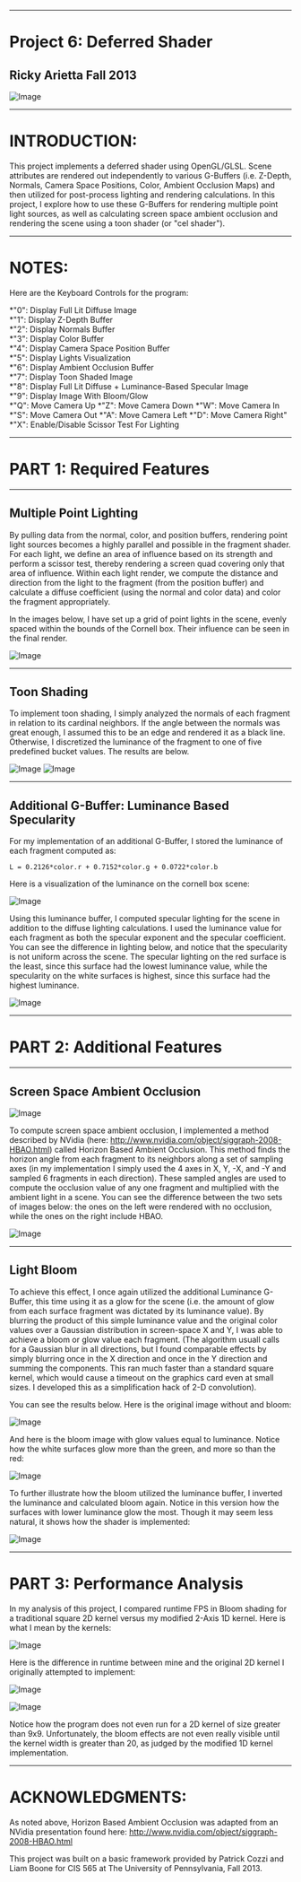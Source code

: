 ------------------------------------------------------------------------------------
Project 6: Deferred Shader
====================================================================================
Ricky Arietta Fall 2013
-------------------------------------------------------------------------------

![Image](https://raw.github.com/rarietta/Project6-DeferredShader/master/readme_imgs/header.png)

------------------------------------------------------------------------------------
INTRODUCTION:
====================================================================================

This project implements a deferred shader using OpenGL/GLSL. Scene attributes
are rendered out independently to various G-Buffers (i.e. Z-Depth, Normals,
Camera Space Positions, Color, Ambient Occlusion Maps) and then utilized for
post-process lighting and rendering calculations. In this project, I explore
how to use these G-Buffers for rendering multiple point light sources, as well
as calculating screen space ambient occlusion and rendering the scene using
a toon shader (or "cel shader"). 

------------------------------------------------------------------------------------
NOTES:
====================================================================================

Here are the Keyboard Controls for the program:

*"0": Display Full Lit Diffuse Image  
*"1": Display Z-Depth Buffer  
*"2": Display Normals Buffer  
*"3": Display Color Buffer  
*"4": Display Camera Space Position Buffer  
*"5": Display Lights Visualization  
*"6": Display Ambient Occlusion Buffer  
*"7": Display Toon Shaded Image  
*"8": Display Full Lit Diffuse + Luminance-Based Specular Image  
*"9": Display Image With Bloom/Glow  
*"Q": Move Camera Up
*"Z": Move Camera Down
*"W": Move Camera In
*"S": Move Camera Out
*"A": Move Camera Left
*"D": Move Camera Right"
*"X": Enable/Disable Scissor Test For Lighting
 
------------------------------------------------------------------------------------
PART 1: Required Features
====================================================================================

-------------------------------------------------------------------------------
Multiple Point Lighting
-------------------------------------------------------------------------------

By pulling data from the normal, color, and position buffers, rendering point
light sources becomes a highly parallel and possible in the fragment shader. For
each light, we define an area of influence based on its strength and perform
a scissor test, thereby rendering a screen quad covering only that area of
influence. Within each light render, we compute the distance and direction from
the light to the fragment (from the position buffer) and calculate a diffuse
coefficient (using the normal and color data) and color the fragment appropriately.  

In the images below, I have set up a grid of point lights in the scene, evenly
spaced within the bounds of the Cornell box. Their influence can be seen in the
final render.

![Image](https://raw.github.com/rarietta/Project6-DeferredShader/master/readme_imgs/box_notoon1.png)

-------------------------------------------------------------------------------
Toon Shading
-------------------------------------------------------------------------------

To implement toon shading, I simply analyzed the normals of each fragment
in relation to its cardinal neighbors. If the angle between the normals was
great enough, I assumed this to be an edge and rendered it as a black line.
Otherwise, I discretized the luminance of the fragment to one of five
predefined bucket values. The results are below.  

![Image](https://raw.github.com/rarietta/Project6-DeferredShader/master/readme_imgs/toon_side_by_side.png)
![Image](https://raw.github.com/rarietta/Project6-DeferredShader/master/readme_imgs/toon_side_by_side2.png)

-------------------------------------------------------------------------------
Additional G-Buffer: Luminance Based Specularity
-------------------------------------------------------------------------------

For my implementation of an additional G-Buffer, I stored the luminance of each
fragment computed as:  

	L = 0.2126*color.r + 0.7152*color.g + 0.0722*color.b
	
Here is a visualization of the luminance on the cornell box scene:

![Image](https://raw.github.com/rarietta/Project6-DeferredShader/master/readme_imgs/luminance.png)

Using this luminance buffer, I computed specular lighting for the scene in
addition to the diffuse lighting calculations. I used the luminance value
for each fragment as both the specular exponent and the specular coefficient.
You can see the difference in lighting below, and notice that the specularity
is not uniform across the scene. The specular lighting on the red surface
is the least, since this surface had the lowest luminance value, while the
specularity on the white surfaces is highest, since this surface had the
highest luminance.

![Image](https://raw.github.com/rarietta/Project6-DeferredShader/master/readme_imgs/diffuse_vs_specular.png)

------------------------------------------------------------------------------------
PART 2: Additional Features
====================================================================================

-------------------------------------------------------------------------------
Screen Space Ambient Occlusion
-------------------------------------------------------------------------------

![Image](https://raw.github.com/rarietta/Project6-DeferredShader/master/readme_imgs/AOpass.png)

To compute screen space ambient occlusion, I implemented a method described by 
NVidia (here: http://www.nvidia.com/object/siggraph-2008-HBAO.html) called
Horizon Based Ambient Occlusion. This method finds the horizon angle from each
fragment to its neighbors along a set of sampling axes (in my implementation
I simply used the 4 axes in X, Y, -X, and -Y and sampled 6 fragments in each
direction). These sampled angles are used to compute the occlusion value of any one
fragment and multiplied with the ambient light in a scene. You can see the
difference between the two sets of images below: the ones on the left were
rendered with no occlusion, while the ones on the right include HBAO.

![Image](https://raw.github.com/rarietta/Project6-DeferredShader/master/readme_imgs/occlusion_demo.png)

-------------------------------------------------------------------------------
Light Bloom
-------------------------------------------------------------------------------

To achieve this effect, I once again utilized the additional Luminance G-Buffer,
this time using it as a glow for the scene (i.e. the amount of glow from each
surface fragment was dictated by its luminance value). By blurring the product
of this simple luminance value and the original color values over a Gaussian 
distribution in screen-space X and Y, I was able to achieve a bloom or glow 
value each fragment. (The algorithm usuall calls for a Gaussian blur in all
directions, but I found comparable effects by simply blurring once in the X
direction and once in the Y direction and summing the components. This ran much
faster than a standard square kernel, which would cause a timeout on the
graphics card even at small sizes. I developed this as a simplification hack
of 2-D convolution).

You can see the results below. Here is the original image without and bloom:

![Image](https://raw.github.com/rarietta/Project6-DeferredShader/master/readme_imgs/bloom0.png)

And here is the bloom image with glow values equal to luminance. Notice how
the white surfaces glow more than the green, and more so than the red:

![Image](https://raw.github.com/rarietta/Project6-DeferredShader/master/readme_imgs/bloom1.png)

To further illustrate how the bloom utilized the luminance buffer, I inverted
the luminance and calculated bloom again. Notice in this version how the surfaces
with lower luminance glow the most. Though it may seem less natural, it shows
how the shader is implemented:

![Image](https://raw.github.com/rarietta/Project6-DeferredShader/master/readme_imgs/bloom2.png)

------------------------------------------------------------------------------------
PART 3: Performance Analysis
====================================================================================

In my analysis of this project, I compared runtime FPS in Bloom shading for a traditional
square 2D kernel versus my modified 2-Axis 1D kernel. Here is what I mean by the
kernels:

![Image](https://raw.github.com/rarietta/Project6-DeferredShader/master/readme_imgs/kernel_shapes.png)

Here is the difference in runtime between mine and the original 2D kernel I
originally attempted to implement:

![Image](https://raw.github.com/rarietta/Project6-DeferredShader/master/readme_imgs/kernel_fps_chart.png)

![Image](https://raw.github.com/rarietta/Project6-DeferredShader/master/readme_imgs/kernel_fps_graph.png)

Notice how the program does not even run for a 2D kernel of size greater than
9x9. Unfortunately, the bloom effects are not even really visible until the kernel
width is greater than 20, as judged by the modified 1D kernel implementation.

------------------------------------------------------------------------------------
ACKNOWLEDGMENTS:
====================================================================================

As noted above, Horizon Based Ambient Occlusion was adapted from an NVidia
presentation found here: http://www.nvidia.com/object/siggraph-2008-HBAO.html

This project was built on a basic framework provided by Patrick Cozzi and Liam
Boone for CIS 565 at The University of Pennsylvania, Fall 2013.